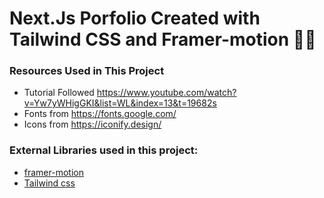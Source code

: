 # Next.Js Porfolio Created with Tailwind CSS and Framer-motion 🧙🏻

### Resources Used in This Project

- Tutorial Followed https://www.youtube.com/watch?v=Yw7yWHigGKI&list=WL&index=13&t=19682s <br />
- Fonts from https://fonts.google.com/ <br />
- Icons from https://iconify.design/ <br />

### External Libraries used in this project:

- [framer-motion](https://www.framer.com/motion/) <br />
- [Tailwind css](https://tailwindcss.com/) <br />
